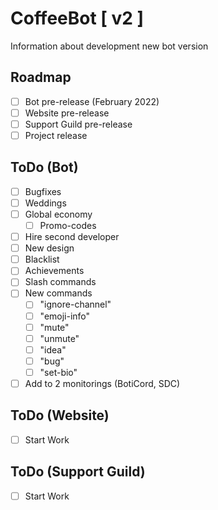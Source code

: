 # CoffeeBot [ v2 ]

Information about development new bot version

## Roadmap

* [ ] Bot pre-release (February 2022)
* [ ] Website pre-release
* [ ] Support Guild pre-release
* [ ] Project release

## ToDo (Bot)

* [ ] Bugfixes
* [ ] Weddings
* [ ] Global economy
  * [ ] Promo-codes
* [ ] Hire second developer
* [ ] New design
* [ ] Blacklist
* [ ] Achievements
* [ ] Slash commands
* [ ] New commands
  * [ ] "ignore-channel"
  * [ ] "emoji-info"
  * [ ] "mute"
  * [ ] "unmute"
  * [ ] "idea"
  * [ ] "bug"
  * [ ] "set-bio"
* [ ] Add to 2 monitorings (BotiCord, SDC)

## ToDo (Website)

* [ ] Start Work

## ToDo (Support Guild)

* [ ] Start Work
